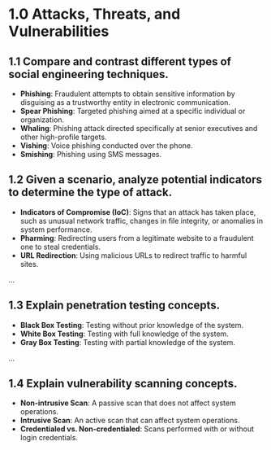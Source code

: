 # 1.0 Attacks, Threats, and Vulnerabilities

## 1.1 Compare and contrast different types of social engineering techniques.

- **Phishing**: Fraudulent attempts to obtain sensitive information by disguising as a trustworthy entity in electronic communication.
- **Spear Phishing**: Targeted phishing aimed at a specific individual or organization.
- **Whaling**: Phishing attack directed specifically at senior executives and other high-profile targets.
- **Vishing**: Voice phishing conducted over the phone.
- **Smishing**: Phishing using SMS messages.

## 1.2 Given a scenario, analyze potential indicators to determine the type of attack.

- **Indicators of Compromise (IoC)**: Signs that an attack has taken place, such as unusual network traffic, changes in file integrity, or anomalies in system performance.
- **Pharming**: Redirecting users from a legitimate website to a fraudulent one to steal credentials.
- **URL Redirection**: Using malicious URLs to redirect traffic to harmful sites.

...

## 1.3 Explain penetration testing concepts.

- **Black Box Testing**: Testing without prior knowledge of the system.
- **White Box Testing**: Testing with full knowledge of the system.
- **Gray Box Testing**: Testing with partial knowledge of the system.

...

## 1.4 Explain vulnerability scanning concepts.

- **Non-intrusive Scan**: A passive scan that does not affect system operations.
- **Intrusive Scan**: An active scan that can affect system operations.
- **Credentialed vs. Non-credentialed**: Scans performed with or without login credentials.
